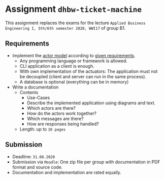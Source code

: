 # Assignment `dhbw-ticket-machine`

This assignment replaces the exams for the lecture `Applied Business Engineering I, 5th/6th semester 2020, WWI17` of group B1. 

## Requirements

- Implement the [actor model](https://en.wikipedia.org/wiki/Actor_model) according to [given requirements](docs/assignment.pdf).
    - Any programming language or framework is allowed.
    - CLI application as a client is enough.
    - With own implementation of the actuators: The application must not be decoupled (client and server can run in the same process).
    - A database is optional (everything can be in memory)
- Write a documentation
    - Contents
        - Use-Cases
        - Describe the implemented application using diagrams and text.
        - Which actors are there?
        - How do the actors work together?
        - Which messages are there?
        - How are responses being handled?
    - Length: up to `10 pages`

## Submission
  
- Deadline: `31.08.2020`
- Submission via `Moodle`: One zip file per group with documentation in PDF format and source code.
- Documentation and implementation are rated equally.